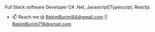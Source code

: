 Full Stack software Developer
C# .Net, Javascript|Typescript, Reactjs
- 📫 Reach me @ BekimBurimi84@gmail.com || BekimBurimi718@gmail.com

